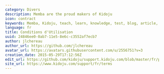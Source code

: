 ```yaml
---
category: Divers
description: Memba are the proud makers of Kidoju
icon: contract
keywords: Memba, Kidoju, teach, learn, knowledge, test, blog, article, documentation, ebook, video, webinar, slide
language: fr
title: Conditions d'Utilisation
uuid: 24846ee0-0ab7-11e5-8e6c-c3552af7ecb7
author: jlchereau
author_url: https://github.com/jlchereau
avatar_url: https://avatars.githubusercontent.com/u/2556751?v=3
creation_date: 2015-05-29T17:12:56Z
edit_url: https://github.com/kidoju/support.kidoju.com/blob/master/fr/pages/terms.md
site_url: https://www.kidoju.com/support/fr/terms
---
```

